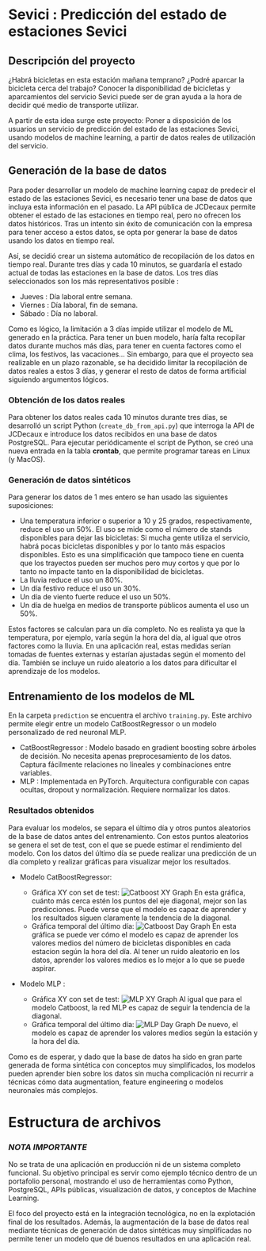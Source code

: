 # Sevici : Predicción del estado de estaciones Sevici


##  Descripción del proyecto

¿Habrá bicicletas en esta estación mañana temprano? ¿Podré aparcar la bicicleta cerca del trabajo? Conocer la disponibilidad de bicicletas y aparcamientos del servicio Sevici puede ser de gran ayuda a la hora de decidir qué medio de transporte utilizar.

A partir de esta idea surge este proyecto: Poner a disposición de los usuarios un servicio de predicción del estado de las estaciones Sevici, usando modelos de machine learning, a partir de datos reales de utilización del servicio.

## Generación de la base de datos

Para poder desarrollar un modelo de machine learning capaz de predecir el estado de las estaciones Sevici, es necesario tener una base de datos que incluya esta información en el pasado. La API pública de JCDecaux permite obtener el estado de las estaciones en tiempo real, pero no ofrecen los datos históricos. Tras un intento sin éxito de comunicación con la empresa para tener acceso a estos datos, se opta por generar la base de datos usando los datos en tiempo real.

Así, se decidió crear un sistema automático de recopilación de los datos en tiempo real. Durante tres días y cada 10 minutos, se guardaría el estado actual de todas las estaciones en la base de datos. Los tres días seleccionados son los más representativos posible : 
- Jueves : Día laboral entre semana.
- Viernes : Día laboral, fin de semana.
- Sábado : Día no laboral.

Como es lógico, la limitación a 3 días impide utilizar el modelo de ML generado en la práctica. Para tener un buen modelo, haría falta recopilar datos durante muchos más días, para tener en cuenta factores como el clima, los festivos, las vacaciones... Sin embargo, para que el proyecto sea realizable en un plazo razonable, se ha decidido limitar la recopilación de datos reales a estos 3 días, y generar el resto de datos de forma artificial siguiendo argumentos lógicos.

### Obtención de los datos reales

Para obtener los datos reales cada 10 minutos durante tres días, se desarrolló un script Python (`create_db_from_api.py`) que interroga la API de JCDecaux e introduce los datos recibidos en una base de datos PostgreSQL. Para ejecutar periódicamente el script de Python, se creó una nueva entrada en la tabla **crontab**, que permite programar tareas en Linux (y MacOS). 

### Generación de datos sintéticos

Para generar los datos de 1 mes entero se han usado las siguientes suposiciones:
- Una temperatura inferior o superior a 10 y 25 grados, respectivamente, reduce el uso un 50%. El uso se mide como el número de stands disponibles para dejar las bicicletas: Si mucha gente utiliza el servicio, habrá pocas bicicletas disponibles y por lo tanto más espacios disponibles. Esto es una simplificación que tampoco tiene en cuenta que los trayectos pueden ser muchos pero muy cortos y que por lo tanto no impacte tanto en la disponibilidad de bicicletas.
- La lluvia reduce el uso un 80%.
- Un día festivo reduce el uso un 30%.
- Un día de viento fuerte reduce el uso un 50%.
- Un día de huelga en medios de transporte públicos aumenta el uso un 50%.

Estos factores se calculan para un día completo. No es realista ya que la temperatura, por ejemplo, varía según la hora del día, al igual que otros factores como la lluvia. En una aplicación real, estas medidas serían tomadas de fuentes externas y estarían ajustadas según el momento del día.
También se incluye un ruido aleatorio a los datos para dificultar el aprendizaje de los modelos.


## Entrenamiento de los modelos de ML
En la carpeta `prediction` se encuentra el archivo `training.py`. Este archivo permite elegir entre un modelo CatBoostRegressor o un modelo personalizado de red neuronal MLP. 

- CatBoostRegressor : Modelo basado en gradient boosting sobre árboles de decisión. No necesita apenas preprocesamiento de los datos. Captura fácilmente relaciones no lineales y combinaciones entre variables.
- MLP : Implementada en PyTorch. Arquitectura configurable con capas ocultas, dropout y normalización. Requiere normalizar los datos.

### Resultados obtenidos

Para evaluar los modelos, se separa el último día y otros puntos aleatorios de la base de datos antes del entrenamiento. Con estos puntos aleatorios se genera el set de test, con el que se puede estimar el rendimiento del modelo. Con los datos del último día se puede realizar una predicción de un día completo y realizar gráficas para visualizar mejor los resultados.

- Modelo CatBoostRegressor:
    - Gráfica XY con set de test:
    ![Catboost XY Graph](./prediction/images/Catboost_XY.png)
    En esta gráfica, cuánto más cerca estén los puntos del eje diagonal, mejor son las predicciones. Puede verse que el modelo es capaz de aprender y los resultados siguen claramente la tendencia de la diagonal.
    - Gráfica temporal del último día:
    ![Catboost Day Graph](./prediction/images/Catboost.png)
    En esta gráfica se puede ver cómo el modelo es capaz de aprender los valores medios del número de bicicletas disponibles en cada estacion según la hora del día. Al tener un ruido aleatorio en los datos, aprender los valores medios es lo mejor a lo que se puede aspirar.

- Modelo MLP : 
    - Gráfica XY con set de test:
    ![MLP XY Graph](./prediction/images/NN_XY.png)
    Al igual que para el modelo Catboost, la red MLP es capaz de seguir la tendencia de la diagonal.
    - Gráfica temporal del último día:
    ![MLP Day Graph](./prediction/images/NN.png)
    De nuevo, el modelo es capaz de aprender los valores medios según la estación y la hora del día.

Como es de esperar, y dado que la base de datos ha sido en gran parte generada de forma sintética con conceptos muy simplificados, los modelos pueden aprender bien sobre los datos sin mucha complicación ni recurrir a técnicas cómo data augmentation, feature engineering o modelos neuronales más complejos.


# Estructura de archivos



### _NOTA IMPORTANTE_ 
No se trata de una aplicación en producción ni de un sistema completo funcional.
Su objetivo principal es servir como ejemplo técnico dentro de un portafolio personal, mostrando el uso de herramientas como Python, PostgreSQL, APIs públicas, visualización de datos, y conceptos de Machine Learning.

El foco del proyecto está en la integración tecnológica, no en la explotación final de los resultados. Además, la augmentación de la base de datos real mediante técnicas de generación de datos sintéticas muy simplificadas no permite tener un modelo que dé buenos resultados en una aplicación real.